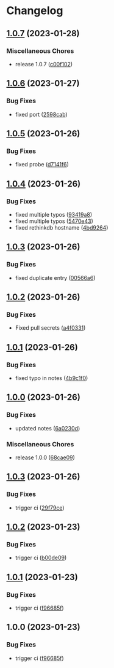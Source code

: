 # Changelog

## [1.0.7](https://github.com/Befritco/helm-charts/compare/expo-manager-1.0.6...expo-manager-1.0.7) (2023-01-28)


### Miscellaneous Chores

* release 1.0.7 ([c00f102](https://github.com/Befritco/helm-charts/commit/c00f102b922697dacddfa60de2a3191e4b348bba))

## [1.0.6](https://github.com/Befritco/helm-charts/compare/expo-manager-1.0.5...expo-manager-1.0.6) (2023-01-27)


### Bug Fixes

* fixed port ([2598cab](https://github.com/Befritco/helm-charts/commit/2598cab13555204bc02a0d6eeb18f79ba52be1e5))

## [1.0.5](https://github.com/Befritco/helm-charts/compare/expo-manager-1.0.4...expo-manager-1.0.5) (2023-01-26)


### Bug Fixes

* fixed probe ([d7141f6](https://github.com/Befritco/helm-charts/commit/d7141f6f790560beeeeb0410d41b06c35066300a))

## [1.0.4](https://github.com/Befritco/helm-charts/compare/expo-manager-1.0.3...expo-manager-1.0.4) (2023-01-26)


### Bug Fixes

* fixed multiple typos ([93419a8](https://github.com/Befritco/helm-charts/commit/93419a8039a69338d61643e629e2af7cd78ea271))
* fixed multiple typos ([5470e43](https://github.com/Befritco/helm-charts/commit/5470e43865d1899fc9bee75d0f01ed2112d278f8))
* fixed rethinkdb hostname ([4bd9264](https://github.com/Befritco/helm-charts/commit/4bd9264334c71bde2aa44da41b6674052e5ee756))

## [1.0.3](https://github.com/Befritco/helm-charts/compare/expo-manager-1.0.2...expo-manager-1.0.3) (2023-01-26)


### Bug Fixes

* fixed duplicate entry ([00566a6](https://github.com/Befritco/helm-charts/commit/00566a6f39c773a36997d24f684016d01d0fbe05))

## [1.0.2](https://github.com/Befritco/helm-charts/compare/expo-manager-1.0.1...expo-manager-1.0.2) (2023-01-26)


### Bug Fixes

* Fixed pull secrets ([a4f0331](https://github.com/Befritco/helm-charts/commit/a4f03313115641d11b0c02b47b788421436e015a))

## [1.0.1](https://github.com/Befritco/helm-charts/compare/expo-manager-1.0.0...expo-manager-1.0.1) (2023-01-26)


### Bug Fixes

* fixed typo in notes ([4b9c1f0](https://github.com/Befritco/helm-charts/commit/4b9c1f04d11d2c6d7c879e8019c5502f70d49528))

## [1.0.0](https://github.com/Befritco/helm-charts/compare/expo-manager-v1.0.3...expo-manager-1.0.0) (2023-01-26)


### Bug Fixes

* updated notes ([6a0230d](https://github.com/Befritco/helm-charts/commit/6a0230d320c9e43cc0ff53d287389540cfe78960))


### Miscellaneous Chores

* release 1.0.0 ([68cae09](https://github.com/Befritco/helm-charts/commit/68cae09b18dc0e8602ed2630c4c1b204bb92d132))

## [1.0.3](https://github.com/Befritco/helm-charts/compare/expo-manager-1.0.2...expo-manager-1.0.3) (2023-01-26)


### Bug Fixes

* trigger ci ([29f79ce](https://github.com/Befritco/helm-charts/commit/29f79ce8dc0cf9bbcb8b0a614119be56ce4703af))

## [1.0.2](https://github.com/Befritco/helm-charts/compare/expo-manager-1.0.1...expo-manager-1.0.2) (2023-01-23)


### Bug Fixes

* trigger ci ([b00de09](https://github.com/Befritco/helm-charts/commit/b00de095819e1d7aa0f16ad9ab4463ba1c60e8d2))

## [1.0.1](https://github.com/Befritco/helm-charts/compare/expo-manager-v1.0.0...expo-manager-1.0.1) (2023-01-23)


### Bug Fixes

* trigger ci ([f96685f](https://github.com/Befritco/helm-charts/commit/f96685f280c10e74f7c1f4441c0a5ab1f7d8007f))

## 1.0.0 (2023-01-23)


### Bug Fixes

* trigger ci ([f96685f](https://github.com/Befritco/helm-charts/commit/f96685f280c10e74f7c1f4441c0a5ab1f7d8007f))

